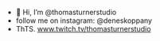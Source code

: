- 👋 Hi, I’m @thomasturnerstudio
- follow me on instagram: @deneskoppany
- ThTS. www.twitch.tv/thomasturnerstudio
